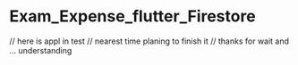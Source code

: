 # Exam_Expense_flutter_Firestore
// here is appl in test
// nearest time planing to finish it 
// thanks  for wait and ... understanding
